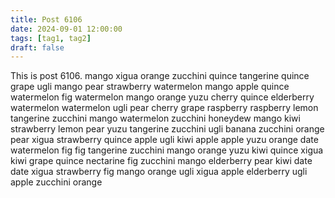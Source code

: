 ```yaml
---
title: Post 6106
date: 2024-09-01 12:00:00
tags: [tag1, tag2]
draft: false
---
```

This is post 6106.
mango
xigua
orange
zucchini
quince
tangerine
quince
grape
ugli
mango
pear
strawberry
watermelon
mango
apple
quince
watermelon
fig
watermelon
mango
orange
yuzu
cherry
quince
elderberry
watermelon
watermelon
ugli
pear
cherry
grape
raspberry
raspberry
lemon
tangerine
zucchini
mango
watermelon
zucchini
honeydew
mango
kiwi
strawberry
lemon
pear
yuzu
tangerine
zucchini
ugli
banana
zucchini
orange
pear
xigua
strawberry
quince
apple
ugli
kiwi
apple
apple
yuzu
orange
date
watermelon
fig
fig
tangerine
zucchini
mango
orange
yuzu
kiwi
quince
xigua
kiwi
grape
quince
nectarine
fig
zucchini
mango
elderberry
pear
kiwi
date
date
xigua
strawberry
fig
mango
orange
ugli
xigua
apple
elderberry
ugli
apple
zucchini
orange
